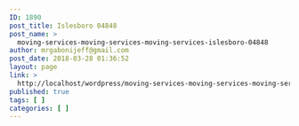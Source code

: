 ```yaml
---
ID: 1890
post_title: Islesboro 04848
post_name: >
  moving-services-moving-services-moving-services-islesboro-04848
author: mrgabonijeff@gmail.com
post_date: 2018-03-28 01:36:52
layout: page
link: >
  http://localhost/wordpress/moving-services-moving-services-moving-services-islesboro-04848/
published: true
tags: [ ]
categories: [ ]
---
```

